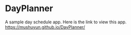# DayPlanner
A sample day schedule app.
Here is the link to view this app. https://mushuyun.github.io/DayPlanner/
